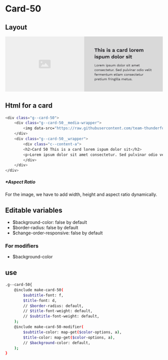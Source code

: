 # Card-50

## Layout

![alt text][card-50]

[card-50]: /src/img/global-components/card/card-50.jpg

## Html for a card

```sh
<div class="g--card-50">
    <div class="g--card-50__media-wrapper">
        <img data-src="https://raw.githubusercontent.com/team-thunderfoot/ui/main/src/img/global-components/img-placeholder.jpg" src="/src/img/global-components/placeholder.jpg" alt="img alt" class="g--card-50__media-wrapper__media g--lazy-01 f--ar" width="1000" height="1000" style="aspect-ratio: 1000 / 1000">
    </div>
    <div class="g--card-50__wrapper">
        <div class="c--content-a">
        <h2>Card 50 This is a card lorem ispum dolor sit</h2>
        <p>Lorem ipsum dolor sit amet consectetur. Sed pulvinar odio velit fermentum etiam consectetur pretium fringilla metus.</p>
        </div>
    </div>
</div>
```

##### \*Aspect Ratio

For the image, we have to add width, height and aspect ratio dynamically.

## Editable variables

- $background-color: false by default
- $border-radius: false by default
- $change-order-responsive: false by default

### For modifiers

- $background-color

## use

```sh
.g--card-50{
    @include make-card-50(
        $subtitle-font: f,
        $title-font: d,
        // $border-radius: default,
        // $title-font-weight: default,
        // $subtitle-font-weight: default,
    );
    @include make-card-50-modifier(
        $subtitle-color: map-get($color-options, a),
        $title-color: map-get($color-options, a),
        // $background-color: default,
    );
}
```
